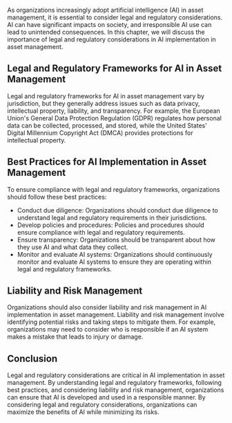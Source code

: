 
As organizations increasingly adopt artificial intelligence (AI) in asset management, it is essential to consider legal and regulatory considerations. AI can have significant impacts on society, and irresponsible AI use can lead to unintended consequences. In this chapter, we will discuss the importance of legal and regulatory considerations in AI implementation in asset management.

Legal and Regulatory Frameworks for AI in Asset Management
----------------------------------------------------------

Legal and regulatory frameworks for AI in asset management vary by jurisdiction, but they generally address issues such as data privacy, intellectual property, liability, and transparency. For example, the European Union's General Data Protection Regulation (GDPR) regulates how personal data can be collected, processed, and stored, while the United States' Digital Millennium Copyright Act (DMCA) provides protections for intellectual property.

Best Practices for AI Implementation in Asset Management
--------------------------------------------------------

To ensure compliance with legal and regulatory frameworks, organizations should follow these best practices:

* Conduct due diligence: Organizations should conduct due diligence to understand legal and regulatory requirements in their jurisdictions.
* Develop policies and procedures: Policies and procedures should ensure compliance with legal and regulatory requirements.
* Ensure transparency: Organizations should be transparent about how they use AI and what data they collect.
* Monitor and evaluate AI systems: Organizations should continuously monitor and evaluate AI systems to ensure they are operating within legal and regulatory frameworks.

Liability and Risk Management
-----------------------------

Organizations should also consider liability and risk management in AI implementation in asset management. Liability and risk management involve identifying potential risks and taking steps to mitigate them. For example, organizations may need to consider who is responsible if an AI system makes a mistake that leads to injury or damage.

Conclusion
----------

Legal and regulatory considerations are critical in AI implementation in asset management. By understanding legal and regulatory frameworks, following best practices, and considering liability and risk management, organizations can ensure that AI is developed and used in a responsible manner. By considering legal and regulatory considerations, organizations can maximize the benefits of AI while minimizing its risks.
